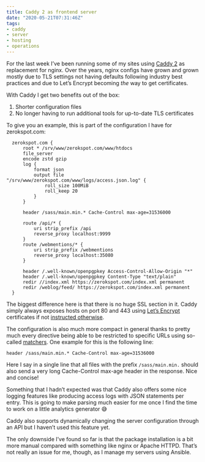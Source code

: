 ```yaml
---
title: Caddy 2 as frontend server
date: "2020-05-21T07:31:46Z"
tags:
- caddy
- server
- hosting
- operations
---
```


For the last week I’ve been running some of my sites using [Caddy 2](https://caddyserver.com/v2) as replacement for nginx. Over the years, nginx configs have grown and grown mostly due to TLS settings not having defaults following industry best practices and due to Let’s Encrypt becoming *the* way to get certificates.

With Caddy I get two benefits out of the box:

1. Shorter configuration files
2. No longer having to run additional tools for up-to-date TLS certificates

To give you an example, this is part of the configuration I have for zerokspot.com:

	  zerokspot.com {
	      root * /srv/www/zerokspot.com/www/htdocs
	      file_server
	      encode zstd gzip
	      log {
	          format json
	          output file "/srv/www/zerokspot.com/www/logs/access.json.log" {
	              roll_size 100MiB
	              roll_keep 20
	          }
	      }
	
	      header /sass/main.min.* Cache-Control max-age=31536000
	
	      route /api/* {
	          uri strip_prefix /api
	          reverse_proxy localhost:9999
	      }
	      route /webmentions/* {
	          uri strip_prefix /webmentions
	          reverse_proxy localhost:35080
	      }
	
	      header /.well-known/openpgpkey Access-Control-Allow-Origin "*"
	      header /.well-known/openpgpkey Content-Type "text/plain"
	      redir //index.xml https://zerokspot.com/index.xml permanent
	      redir /weblog/feed/ https://zerokspot.com/index.xml permanent
	  }

The biggest difference here is that there is no huge SSL section in it. Caddy simply always exposes hosts on port 80 and 443 using [Let’s Encrypt](https://letsencrypt.org/) certificates if not [instructed otherwise](https://caddyserver.com/docs/caddyfile/directives/tls).

The configuration is also much more compact in general thanks to pretty much every directive being able to be restricted to specific URLs using so-called [matchers](https://caddyserver.com/docs/caddyfile/matchers). One example for this is the following line:

	header /sass/main.min.* Cache-Control max-age=31536000

Here I say in a single line that all files with the prefix `/sass/main.min.` should also send a very long Cache-Control max-age header in the response. Nice and concise!

Something that I hadn’t expected was that Caddy also offers some nice logging features like producing access logs with JSON statements per entry. This is going to make parsing much easier for me once I find the time to work on a little analytics generator 😅

Caddy also supports dynamically changing the server configuration through an API but I haven’t used this feature yet.

The only downside I’ve found so far is that the package installation is a bit more manual compared with something like nginx or Apache HTTPD. That’s not really an issue for me, though, as I manage my servers using Ansible.
